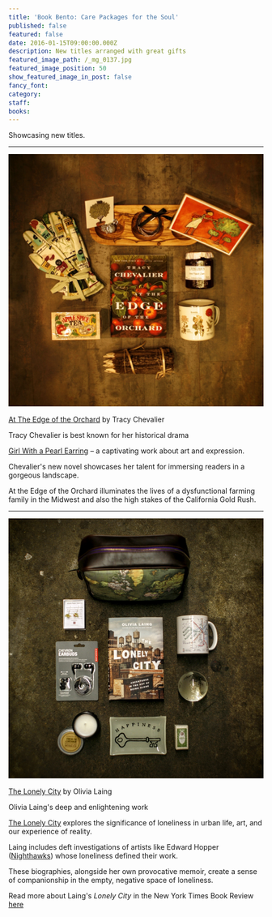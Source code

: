 ```yaml
---
title: 'Book Bento: Care Packages for the Soul'
published: false
featured: false
date: 2016-01-15T09:00:00.000Z
description: New titles arranged with great gifts
featured_image_path: /_mg_0137.jpg
featured_image_position: 50
show_featured_image_in_post: false
fancy_font:
category:
staff:
books:
---
```



Showcasing new titles.

---

![](/uploads/versions/_mg_0087---x----2233-2209x---.jpg)

[At The Edge of the Orchard](http://www.brooklinebooksmith-shop.com/book/9780525953005) by Tracy Chevalier &nbsp;

Tracy Chevalier is best known for her historical drama

<u>Girl With a Pearl Earring</u> – a captivating work about art and expression.

Chevalier's new novel showcases her talent for immersing readers in a gorgeous landscape.&nbsp;

At the Edge of the Orchard illuminates the lives of a dysfunctional farming family in the Midwest and also the high stakes of the California Gold Rush.

---

![](/uploads/versions/_mg_0122---x----2432-2471x---.jpg)

[The Lonely City](http://www.brooklinebooksmith-shop.com/book/9781250039576) by Olivia Laing &nbsp;

Olivia Laing's deep and enlightening work

<u>The Lonely City</u> explores the significance of loneliness in urban life, art, and our experience of reality.&nbsp;

Laing includes deft investigations of artists like Edward Hopper ([Nighthawks](https://upload.wikimedia.org/wikipedia/commons/thumb/a/a8/Nighthawks_by_Edward_Hopper_1942.jpg/1280px-Nighthawks_by_Edward_Hopper_1942.jpg)) whose loneliness defined their work.&nbsp;

These biographies, alongside her own provocative memoir, create a sense of companionship in the empty, negative space of loneliness. &nbsp;

Read more about Laing's *Lonely City* in the New York Times Book Review [here](http://www.nytimes.com/2016/03/20/books/review/the-lonely-city-by-olivia-laing.html?rref=collection/sectioncollection/book-review&amp;action=click&amp;contentCollection=review&amp;region=rank&amp;module=package&amp;version=highlights&amp;contentPlacement=6&amp;pgtype=sectionfront&amp;_r=0)